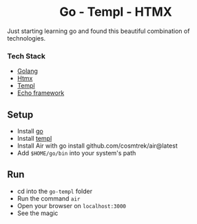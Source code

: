 <div align="center">
    <h1>
        Go - Templ - HTMX 
    </h1>
</div>

Just starting learning go and found this beautiful combination of technologies.

### Tech Stack
* [Golang](https://go.dev)
* [Htmx](https://htmx.org)
* [Templ](https://templ.guide)
* [Echo framework](https://echo.labstack.com)

## Setup
* Install [go](https://go.dev/doc/install)
* Install [templ](https://templ.guide/quick-start/installation)
* Install Air with go install github.com/cosmtrek/air@latest
* Add `$HOME/go/bin` into your system's path

## Run
* cd into the `go-templ` folder
* Run the command `air`
* Open your browser on `localhost:3000`
* See the magic

